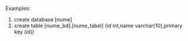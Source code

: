Examples:

1. create database [nume]
2. create table [nume_bd].[nume_tabel] (id int,name varchar(10),primary key (id))
